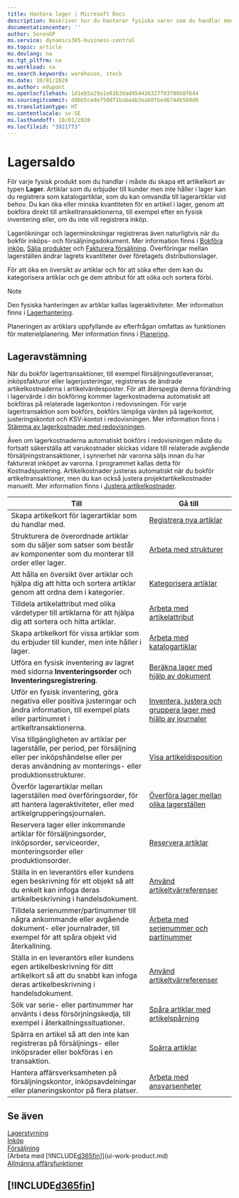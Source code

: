 ```yaml
---
title: Hantera lager | Microsoft Docs
description: Beskriver hur du hanterar fysiska varor som du handlar med, till exempel hantering av lager i distributionslagret.
documentationcenter: ''
author: SorenGP
ms.service: dynamics365-business-central
ms.topic: article
ms.devlang: na
ms.tgt_pltfrm: na
ms.workload: na
ms.search.keywords: warehouse, stock
ms.date: 10/01/2020
ms.author: edupont
ms.openlocfilehash: 1d1eb5a29a1e83b3dad454426327f03786b8f644
ms.sourcegitcommit: ddbb5cede750df1baba4b3eab8fbed6744b5b9d6
ms.translationtype: HT
ms.contentlocale: sv-SE
ms.lasthandoff: 10/01/2020
ms.locfileid: "3921773"
---
```

# <a name="inventory"></a>Lagersaldo
För varje fysisk produkt som du handlar i måste du skapa ett artikelkort av typen **Lager**. Artiklar som du erbjuder till kunder men inte håller i lager kan du registrera som katalogartiklar, som du kan omvandla till lagerartiklar vid behov. Du kan öka eller minska kvantiteten för en artikel i lager, genom att bokföra direkt till artikeltransaktionerna, till exempel efter en fysisk inventering eller, om du inte vill registrera inköp.

Lagerökningar och lagerminskningar registreras även naturligtvis när du bokför inköps- och försäljningsdokument. Mer information finns i [Bokföra inköp](purchasing-how-record-purchases.md), [Sälja produkter](sales-how-sell-products.md) och [Fakturera försäljning](sales-how-invoice-sales.md). Överföringar mellan lagerställen ändrar lagrets kvantiteter över företagets distributionslager.   

För att öka en översikt av artiklar och för att söka efter dem kan du kategorisera artiklar och ge dem attribut för att söka och sortera förbi.

> [!NOTE]
> Den fysiska hanteringen av artiklar kallas lageraktiviteter. Mer information finns i [Lagerhantering](warehouse-manage-warehouse.md).

Planeringen av artiklars uppfyllande av efterfrågan omfattas av funktionen för materielplanering. Mer information finns i [Planering](production-planning.md).  

## <a name="inventory-reconciliation"></a>Lageravstämning
När du bokför lagertransaktioner, till exempel försäljningsutleveranser, inköpsfakturor eller lagerjusteringar, registreras de ändrade artikelkostnaderna i artikelvärdesposter. För att återspegla denna förändring i lagervärde i din bokföring kommer lagerkostnaderna automatiskt att bokföras på relaterade lagerkonton i redovisningen. För varje lagertransaktion som bokförs, bokförs lämpliga värden på lagerkontot, justeringskontot och KSV-kontot i redovisningen. Mer information finns i [Stämma av lagerkostnader med redovisningen](finance-how-to-post-inventory-costs-to-the-general-ledger.md).

Även om lagerkostnaderna automatiskt bokförs i redovisningen måste du fortsatt säkerställa att varukostnader skickas vidare till relaterade avgående försäljningstransaktioner, i synnerhet när varorna säljs innan du har fakturerat inköpet av varorna. I programmet kallas detta för Kostnadsjustering. Artikelkostnader justeras automatiskt när du bokför artikeltransaktioner, men du kan också justera projektartikelkostnader manuellt. Mer information finns i [Justera artikelkostnader](inventory-how-adjust-item-costs.md).

|Till |Gå till |
|---|----|
|Skapa artikelkort för lagerartiklar som du handlar med.|[Registrera nya artiklar](inventory-how-register-new-items.md)|
|Strukturera de överordnade artiklar som du säljer som satser som består av komponenter som du monterar till order eller lager.|[Arbeta med strukturer](inventory-how-work-BOMs.md)|
|Att hålla en översikt över artiklar och hjälpa dig att hitta och sortera artiklar genom att ordna dem i kategorier.|[Kategorisera artiklar](inventory-how-categorize-items.md)|
|Tilldela artikelattribut med olika värdetyper till artiklarna för att hjälpa dig att sortera och hitta artiklar.|[Arbeta med artikelattribut](inventory-how-work-item-attributes.md)|
|Skapa artikelkort för vissa artiklar som du erbjuder till kunder, men inte håller i lager.|[Arbeta med katalogartiklar](inventory-how-work-nonstock-items.md)|
|Utföra en fysisk inventering av lagret med sidorna **Inventeringsorder** och **Inventeringsregistrering**.|[Beräkna lager med hjälp av dokument](inventory-how-count-inventory-with-documents.md)|
|Utför en fysisk inventering, göra negativa eller positiva justeringar och ändra information, till exempel plats eller partinumret i artikeltransaktionerna.|[Inventera, justera och gruppera lager med hjälp av journaler](inventory-how-count-adjust-reclassify.md)|
|Visa tillgängligheten av artiklar per lagerställe, per period, per försäljning eller per inköpshändelse eller per deras användning av monterings- eller produktionsstrukturer.|[Visa artikeldisposition](inventory-how-availability-overview.md)|
|Överför lagerartiklar mellan lagerställen med överföringsorder, för att hantera lageraktiviteter, eller med artikelgrupperingsjournalen.|[Överföra lager mellan olika lagerställen](inventory-how-transfer-between-locations.md)|
|Reservera lager eller inkommande artiklar för försäljningsorder, inköpsorder, serviceorder, monteringsorder eller produktionsorder.|[Reservera artiklar](inventory-how-to-reserve-items.md)|
|Ställa in en leverantörs eller kundens egen beskrivning för ett objekt så att du enkelt kan infoga deras artikelbeskrivning i handelsdokument.|[Använd artikeltvärreferenser](inventory-how-use-item-cross-refs.md)|
|Tilldela serienummer/partinummer till några ankommande eller avgående dokument- eller journalrader, till exempel för att spåra objekt vid återkallning.|[Arbeta med serienummer och partinummer](inventory-how-work-item-tracking.md)|
|Ställa in en leverantörs eller kundens egen artikelbeskrivning för ditt artikelkort så att du snabbt kan infoga deras artikelbeskrivning i handelsdokument.|[Använd artikeltvärreferenser](inventory-how-use-item-cross-refs.md)|
|Sök var serie- eller partinummer har använts i dess försörjningskedja, till exempel i återkallningssituationer.|[Spåra artiklar med artikelspårning](inventory-how-to-trace-item-tracked-items.md)|
|Spärra en artikel så att den inte kan registreras på försäljnings- eller inköpsrader eller bokföras i en transaktion.|[Spärra artiklar](inventory-how-block-items.md)|
|Hantera affärsverksamheten på försäljningskontor, inköpsavdelningar eller planeringskontor på flera platser.|[Arbeta med ansvarsenheter](inventory-responsibility-centers.md)|



## <a name="see-also"></a>Se även  
[Lagerstyrning](warehouse-manage-warehouse.md)  
[Inköp](purchasing-manage-purchasing.md)  
[Försäljning](sales-manage-sales.md)    
[Arbeta med [!INCLUDE[d365fin](includes/d365fin_md.md)]](ui-work-product.md)  
[Allmänna affärsfunktioner](ui-across-business-areas.md)

## [!INCLUDE[d365fin](includes/free_trial_md.md)]  
